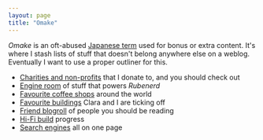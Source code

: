 ```yaml
---
layout: page
title: "Omake"
---
```

*Omake* is an oft-abused [Japanese term] used for bonus or extra content. It's where I stash lists of stuff that doesn't belong anywhere else on a weblog. Eventually I want to use a proper outliner for this.

* [Charities and non-profits](/omake/charities/) that I donate to, and you should check out
* [Engine room](/omake/engine-room/) of stuff that powers *Rubenerd*
* [Favourite coffee shops](/omake/coffee/) around the world
* [Favourite buildings](/omake/favourite-buildings) Clara and I are ticking off
* [Friend blogroll](/omake/blogroll/) of people you should be reading
* [Hi-Fi build](/omake/hi-fi-build/) progress
* [Search engines](/omake/search-engines/) all on one page

[Japanese term]: https://en.wiktionary.org/wiki/omake

